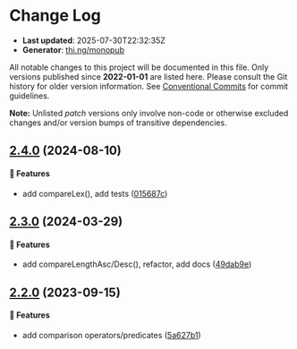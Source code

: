 # Change Log

- **Last updated**: 2025-07-30T22:32:35Z
- **Generator**: [thi.ng/monopub](https://thi.ng/monopub)

All notable changes to this project will be documented in this file.
Only versions published since **2022-01-01** are listed here.
Please consult the Git history for older version information.
See [Conventional Commits](https://conventionalcommits.org/) for commit guidelines.

**Note:** Unlisted _patch_ versions only involve non-code or otherwise excluded changes
and/or version bumps of transitive dependencies.

## [2.4.0](https://github.com/thi-ng/umbrella/tree/@thi.ng/compare@2.4.0) (2024-08-10)

#### 🚀 Features

- add compareLex(), add tests ([015687c](https://github.com/thi-ng/umbrella/commit/015687c))

## [2.3.0](https://github.com/thi-ng/umbrella/tree/@thi.ng/compare@2.3.0) (2024-03-29)

#### 🚀 Features

- add compareLengthAsc/Desc(), refactor, add docs ([49dab9e](https://github.com/thi-ng/umbrella/commit/49dab9e))

## [2.2.0](https://github.com/thi-ng/umbrella/tree/@thi.ng/compare@2.2.0) (2023-09-15)

#### 🚀 Features

- add comparison operators/predicates ([5a627b1](https://github.com/thi-ng/umbrella/commit/5a627b1))
